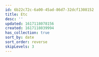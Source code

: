 ```yaml
---
id: 6b22c72c-6a00-45ad-86d7-32dcf1308152
title: Etc
desc: ''
updated: 1617118078156
created: 1617118039994
has_collection: true
sort_by: date
sort_order: reverse
skipLevels: 3
---
```


